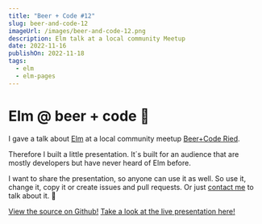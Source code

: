```yaml
---
title: "Beer + Code #12"
slug: beer-and-code-12
imageUrl: /images/beer-and-code-12.png
description: Elm talk at a local community Meetup
date: 2022-11-16
publishOn: 2022-11-18
tags:
  - elm
  - elm-pages
---
```


# Elm @ beer + code 🍺

I gave a talk about [Elm](https://elm-lang.org/) at a local community meetup [Beer+Code Ried](https://beercoderied.at/event/beer-code-12/).

Therefore I built a little presentation.
It´s built for an audience that are mostly developers but have never heard of Elm before.

I want to share the presentation, so anyone can use it as well.
So use it, change it, copy it or create issues and pull requests.
Or just [contact me](/contact) to talk about it. 📧

[View the source on Github!](https://github.com/JakobFerdinand/elm-pres)
[Take a look at the live presentation here!](https://elm-pres.jakobferdinand.at/)
